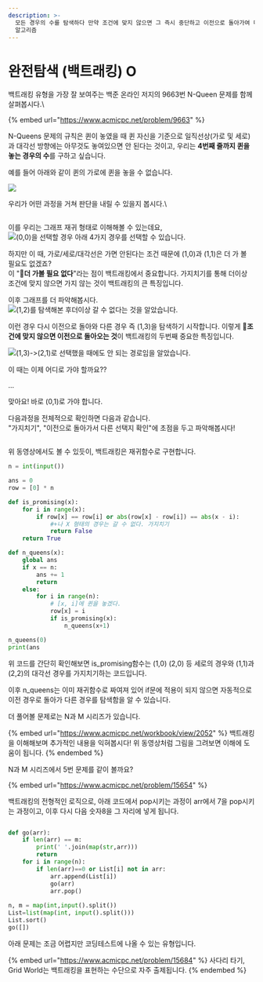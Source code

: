 ```yaml
---
description: >-
  모든 경우의 수를 탐색하다 만약 조건에 맞지 않으면 그 즉시 중단하고 이전으로 돌아가여 다시 확인하는 것을 반복하면서 원하는 조건을 찾는
  알고리즘
---
```


# 완전탐색 (백트래킹) O

백트래킹 유형을 가장  잘 보여주는 백준 온라인 저지의 9663번 N-Queen 문제를 함께 살펴봅시다.\


{% embed url="https://www.acmicpc.net/problem/9663" %}

N-Queens 문제의 규칙은 퀸이 놓였을 때 퀸 자신을 기준으로 일직선상(가로 및 세로)과 대각선 방향에는 아무것도 놓여있으면 안 된다는 것이고, 우리는 **4번째 줄까지 퀸을 놓는 경우의 수**를 구하고 싶습니다.

예를 들어 아래와 같이 퀸의 가로에 퀸을 놓을 수 없습니다.

![](<../.gitbook/assets/image (1) (1) (1).png>)

우리가 어떤 과정을 거쳐 판단을 내릴 수 있을지 봅시다.\


<figure><img src="../.gitbook/assets/image (6).png" alt=""><figcaption></figcaption></figure>

이를 우리는 그래프 재귀 형태로 이해해볼 수 있는데요,\
![](<../.gitbook/assets/image (3) (2).png>)(0,0)을 선택할 경우 아래 4가지 경우를 선택할 수 있습니다.

하지만 이 때, 가로/세로/대각선은 가면 안된다는 조건 때문에 (1,0)과 (1,1)은 더 가 볼 필요도 없겠죠?\
이 "📌**더 가볼 필요 없다**"라는 점이 백트래킹에서 중요합니다. 가지치기를 통해 더이상 조건에 맞지 않으면 가지 않는 것이 백트래킹의 큰 특징입니다.

이후 그래프를 더 파악해봅시다.\
![](<../.gitbook/assets/image (5) (2).png>)(1,2)를 탐색해본 후더이상 갈 수 없다는 것을 알았습니다.

이런 경우 다시 이전으로 돌아와 다른 경우 즉 (1,3)을 탐색하기 시작합니다. 이렇게 📌**조건에 맞지 않으면 이전으로 돌아오는 것**이 백트래킹의 두번째 중요한 특징입니다.

![](<../.gitbook/assets/image (1) (1).png>)(1,3)->(2,1)로 선택했을 때에도 안 되는 경로임을 알았습니다.

이 때는 이제 어디로 가야 할까요??&#x20;

...

맞아요! 바로 (0,1)로 가야 합니다.



다음과정을 전체적으로 확인하면 다음과 같습니다. \
"가지치기", "이전으로 돌아가서 다른 선택지 확인"에 초점을 두고 파악해봅시다!

<figure><img src="../.gitbook/assets/backtracking.gif" alt=""><figcaption></figcaption></figure>

위 동영상에서도 볼 수 있듯이, 백트래킹은 재귀함수로 구현합니다.

```python
n = int(input())

ans = 0
row = [0] * n

def is_promising(x):
    for i in range(x):
        if row[x] == row[i] or abs(row[x] - row[i]) == abs(x - i):
            #+나 X 형태의 경우는 갈 수 없다. 가지치기
            return False
    return True

def n_queens(x):
    global ans
    if x == n:
        ans += 1
        return
    else:
        for i in range(n):
            # [x, i]에 퀸을 놓겠다.
            row[x] = i
            if is_promising(x):
                n_queens(x+1)

n_queens(0)
print(ans
```

위 코드를 간단히 확인해보면 is\_promising함수는 (1,0) (2,0) 등 세로의 경우와 (1,1)과 (2,2)의 대각선 경우를 가지치기하는 코드입니다.&#x20;

이후 n\_queens는 이미 재귀함수로 짜여져 있어 if문에 적용이 되지 않으면 자동적으로 이전 경우로 돌아가 다른 경우를 탐색함을 알 수 있습니다.



더 풀어볼 문제로는 N과 M 시리즈가 있습니다.

{% embed url="https://www.acmicpc.net/workbook/view/2052" %}
백트래킹을 이해해보며 추가적인 내용을 익혀봅시다! 위 동영상처럼 그림을 그려보면 이해에 도움이 됩니다.
{% endembed %}

N과 M 시리즈에서 5번 문제를 같이 볼까요?

{% embed url="https://www.acmicpc.net/problem/15654" %}

백트래킹의 전형적인 로직으로, 아래 코드에서 pop시키는 과정이 arr에서 7을 pop시키는 과정이고, 이후 다시 다음 숫자8을 그 자리에 넣게 됩니다.

<img src="../.gitbook/assets/image (20).png" alt="" data-size="original">

```python
def go(arr):
    if len(arr) == m:
        print(' '.join(map(str,arr)))
        return
    for i in range(n):
        if len(arr)==0 or List[i] not in arr:
            arr.append(List[i])
            go(arr)
            arr.pop()
            
n, m = map(int,input().split())
List=list(map(int, input().split()))
List.sort()
go([])
```

아래 문제는 조금 어렵지만 코딩테스트에 나올 수 있는 유형입니다.

{% embed url="https://www.acmicpc.net/problem/15684" %}
사다리 타기, Grid World는 백트래킹을 표현하는 수단으로 자주 출제됩니다.
{% endembed %}

